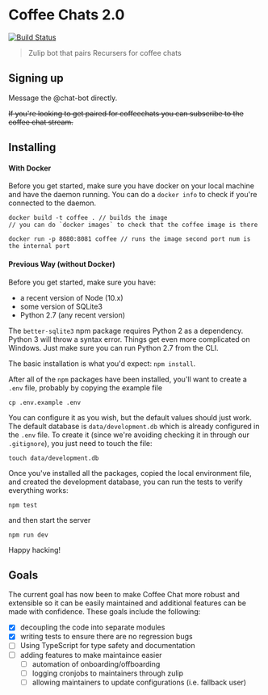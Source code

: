 # Coffee Chats 2.0 
[![Build Status](https://travis-ci.com/thechutrain/rc-coffee-chats.svg?branch=master)](https://travis-ci.com/thechutrain/rc-coffee-chats)
> Zulip bot that pairs Recursers for coffee chats

## Signing up  
Message the @chat-bot directly.

~~If you're looking to get paired for coffeechats you can subscribe to the coffee chat stream.~~

## Installing
#### With Docker
Before you get started, make sure you have docker on your local machine and have the daemon running. You can do a `docker info` to check if you're connected to the daemon.

```
docker build -t coffee . // builds the image
// you can do `docker images` to check that the coffee image is there

docker run -p 8080:8081 coffee // runs the image second port num is the internal port
```

#### Previous Way (without Docker)
Before you get started, make sure you have:

* a recent version of Node (10.x) 
* some version of SQLite3
* Python 2.7 (any recent version)

The `better-sqlite3` npm package requires Python 2 as a dependency. Python 3 will throw a syntax error. Things get even more complicated on Windows. Just make sure you can run Python 2.7 from the CLI.

The basic installation is what you'd expect: `npm install`.

After all of the `npm` packages have been installed, you'll want to create a `.env` file, probably by copying the example file

```
cp .env.example .env
```

You can configure it as you wish, but the default values should just work. The default database is `data/development.db` which is already configured in the `.env` file. To create it (since we're avoiding checking it in through our `.gitignore`), you just need to touch the file:

```
touch data/development.db
```

Once you've installed all the packages, copied the local environment file, and created the development database, you can run the tests to verify everything works:

```
npm test
```

and then start the server

```
npm run dev
```

Happy hacking!

## Goals
The current goal has now been to make Coffee Chat more robust and extensible so it can be easily maintained and additional features can be made with confidence. These goals include the following:

- [x] decoupling the code into separate modules
- [x] writing tests to ensure there are no regression bugs
- [ ] Using TypeScript for type safety and documentation
- [ ] adding features to make maintaince easier
  - [ ] automation of onboarding/offboarding
  - [ ] logging cronjobs to maintainers through zulip
  - [ ] allowing maintainers to update configurations (i.e. fallback user)
